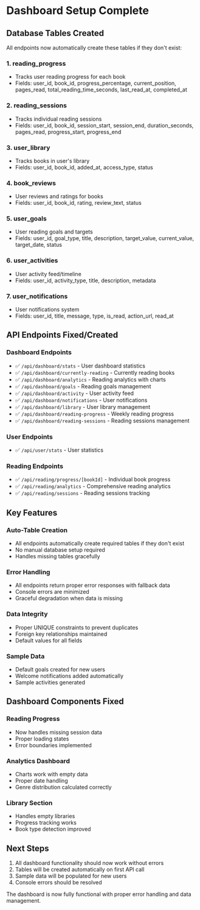 # Dashboard Setup Complete

## Database Tables Created

All endpoints now automatically create these tables if they don't exist:

### 1. reading_progress
- Tracks user reading progress for each book
- Fields: user_id, book_id, progress_percentage, current_position, pages_read, total_reading_time_seconds, last_read_at, completed_at

### 2. reading_sessions  
- Tracks individual reading sessions
- Fields: user_id, book_id, session_start, session_end, duration_seconds, pages_read, progress_start, progress_end

### 3. user_library
- Tracks books in user's library
- Fields: user_id, book_id, added_at, access_type, status

### 4. book_reviews
- User reviews and ratings for books
- Fields: user_id, book_id, rating, review_text, status

### 5. user_goals
- User reading goals and targets
- Fields: user_id, goal_type, title, description, target_value, current_value, target_date, status

### 6. user_activities
- User activity feed/timeline
- Fields: user_id, activity_type, title, description, metadata

### 7. user_notifications
- User notifications system
- Fields: user_id, title, message, type, is_read, action_url, read_at

## API Endpoints Fixed/Created

### Dashboard Endpoints
- ✅ `/api/dashboard/stats` - User dashboard statistics
- ✅ `/api/dashboard/currently-reading` - Currently reading books
- ✅ `/api/dashboard/analytics` - Reading analytics with charts
- ✅ `/api/dashboard/goals` - Reading goals management
- ✅ `/api/dashboard/activity` - User activity feed
- ✅ `/api/dashboard/notifications` - User notifications
- ✅ `/api/dashboard/library` - User library management
- ✅ `/api/dashboard/reading-progress` - Weekly reading progress
- ✅ `/api/dashboard/reading-sessions` - Reading sessions management

### User Endpoints
- ✅ `/api/user/stats` - User statistics

### Reading Endpoints
- ✅ `/api/reading/progress/[bookId]` - Individual book progress
- ✅ `/api/reading/analytics` - Comprehensive reading analytics
- ✅ `/api/reading/sessions` - Reading sessions tracking

## Key Features

### Auto-Table Creation
- All endpoints automatically create required tables if they don't exist
- No manual database setup required
- Handles missing tables gracefully

### Error Handling
- All endpoints return proper error responses with fallback data
- Console errors are minimized
- Graceful degradation when data is missing

### Data Integrity
- Proper UNIQUE constraints to prevent duplicates
- Foreign key relationships maintained
- Default values for all fields

### Sample Data
- Default goals created for new users
- Welcome notifications added automatically
- Sample activities generated

## Dashboard Components Fixed

### Reading Progress
- Now handles missing session data
- Proper loading states
- Error boundaries implemented

### Analytics Dashboard
- Charts work with empty data
- Proper date handling
- Genre distribution calculated correctly

### Library Section
- Handles empty libraries
- Progress tracking works
- Book type detection improved

## Next Steps

1. All dashboard functionality should now work without errors
2. Tables will be created automatically on first API call
3. Sample data will be populated for new users
4. Console errors should be resolved

The dashboard is now fully functional with proper error handling and data management.